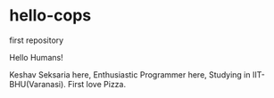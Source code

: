 # hello-cops
first repository

Hello Humans!

Keshav Seksaria here, Enthusiastic Programmer here, Studying in IIT-BHU(Varanasi). 
First love Pizza.

